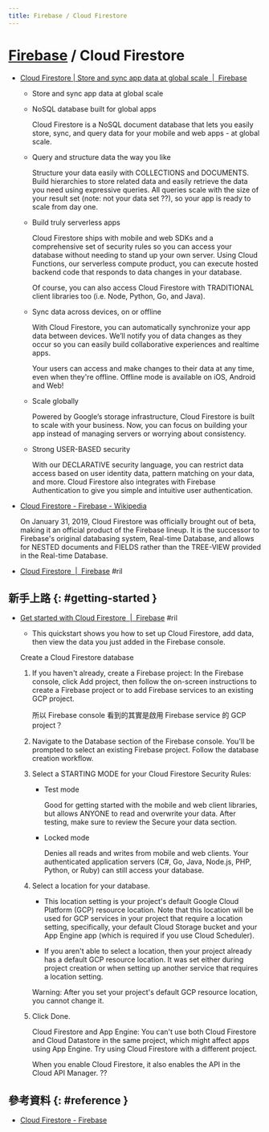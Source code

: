 ```yaml
---
title: Firebase / Cloud Firestore
---
```

# [Firebase](firebase.md) / Cloud Firestore

  - [Cloud Firestore \| Store and sync app data at global scale  \|  Firebase](https://firebase.google.com/products/firestore)

      - Store and sync app data at global scale

      - NoSQL database built for global apps

        Cloud Firestore is a NoSQL document database that lets you easily store, sync, and query data for your mobile and web apps - at global scale.

      - Query and structure data the way you like

        Structure your data easily with COLLECTIONS and DOCUMENTS. Build hierarchies to store related data and easily retrieve the data you need using expressive queries. All queries scale with the size of your result set (note: not your data set ??), so your app is ready to scale from day one.

      - Build truly serverless apps

        Cloud Firestore ships with mobile and web SDKs and a comprehensive set of security rules so you can access your database without needing to stand up your own server. Using Cloud Functions, our serverless compute product, you can execute hosted backend code that responds to data changes in your database.

        Of course, you can also access Cloud Firestore with TRADITIONAL client libraries too (i.e. Node, Python, Go, and Java).

      - Sync data across devices, on or offline

        With Cloud Firestore, you can automatically synchronize your app data between devices. We’ll notify you of data changes as they occur so you can easily build collaborative experiences and realtime apps.

        Your users can access and make changes to their data at any time, even when they're offline. Offline mode is available on iOS, Android and Web!

      - Scale globally

        Powered by Google’s storage infrastructure, Cloud Firestore is built to scale with your business. Now, you can focus on building your app instead of managing servers or worrying about consistency.

      - Strong USER-BASED security

        With our DECLARATIVE security language, you can restrict data access based on user identity data, pattern matching on your data, and more. Cloud Firestore also integrates with Firebase Authentication to give you simple and intuitive user authentication.

  - [Cloud Firestore - Firebase \- Wikipedia](https://en.wikipedia.org/wiki/Firebase#Cloud_Firestore)

    On January 31, 2019, Cloud Firestore was officially brought out of beta, making it an official product of the Firebase lineup. It is the successor to Firebase's original databasing system, Real-time Database, and allows for NESTED documents and FIELDS rather than the TREE-VIEW provided in the Real-time Database.

  - [Cloud Firestore  \|  Firebase](https://firebase.google.com/docs/firestore) #ril

## 新手上路 {: #getting-started }

  - [Get started with Cloud Firestore  \|  Firebase](https://firebase.google.com/docs/firestore/quickstart) #ril

      - This quickstart shows you how to set up Cloud Firestore, add data, then view the data you just added in the Firebase console.

    Create a Cloud Firestore database

     1. If you haven't already, create a Firebase project: In the Firebase console, click Add project, then follow the on-screen instructions to create a Firebase project or to add Firebase services to an existing GCP project.

        所以 Firebase console 看到的其實是啟用 Firebase service 的 GCP project？

     2. Navigate to the Database section of the Firebase console. You'll be prompted to select an existing Firebase project. Follow the database creation workflow.

     3. Select a STARTING MODE for your Cloud Firestore Security Rules:

          - Test mode

            Good for getting started with the mobile and web client libraries, but allows ANYONE to read and overwrite your data. After testing, make sure to review the Secure your data section.

          - Locked mode

            Denies all reads and writes from mobile and web clients. Your authenticated application servers (C#, Go, Java, Node.js, PHP, Python, or Ruby) can still access your database.

     4. Select a location for your database.

          - This location setting is your project's default Google Cloud Platform (GCP) resource location. Note that this location will be used for GCP services in your project that require a location setting, specifically, your default Cloud Storage bucket and your App Engine app (which is required if you use Cloud Scheduler).

          - If you aren't able to select a location, then your project already has a default GCP resource location. It was set either during project creation or when setting up another service that requires a location setting.

        Warning: After you set your project's default GCP resource location, you cannot change it.

     5. Click Done.

        Cloud Firestore and App Engine: You can't use both Cloud Firestore and Cloud Datastore in the same project, which might affect apps using App Engine. Try using Cloud Firestore with a different project.

        When you enable Cloud Firestore, it also enables the API in the Cloud API Manager. ??

## 參考資料 {: #reference }

  - [Cloud Firestore - Firebase](https://firebase.google.com/products/firestore)
